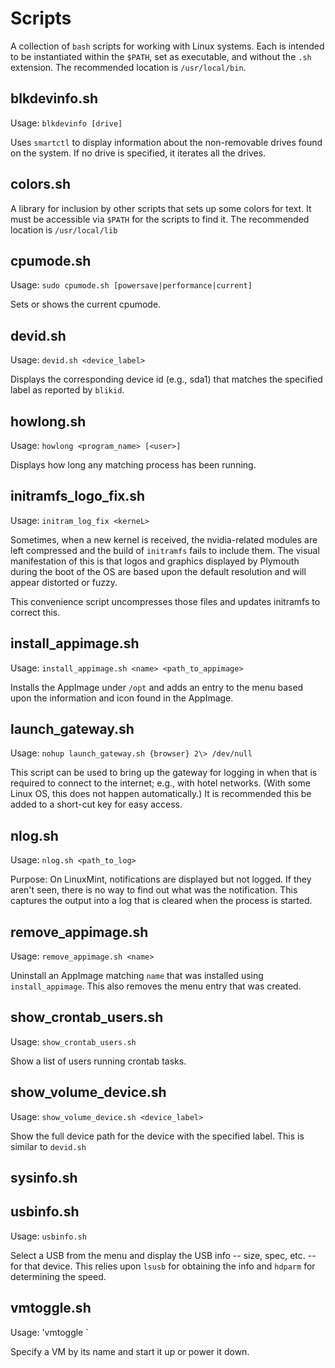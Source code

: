 # Scripts
A collection of `bash` scripts for working with Linux systems.  Each is intended to be instantiated within the `$PATH`, set as executable, and without the `.sh` extension.  The recommended location is `/usr/local/bin`.

## blkdevinfo.sh
Usage: `blkdevinfo [drive]`

Uses `smartctl` to display information about the non-removable drives found on the system.  If no drive is specified, it iterates all the drives.

## colors.sh
A library for inclusion by other scripts that sets up some colors for text.  It must be accessible via `$PATH` for the scripts to find it.  The recommended location is `/usr/local/lib`

## cpumode.sh
Usage: `sudo cpumode.sh [powersave|performance|current]`

Sets or shows the current cpumode.

## devid.sh
Usage: `devid.sh <device_label>`

Displays the corresponding device id (e.g., sda1) that matches the specified label as reported by `blikid`.

## howlong.sh
Usage: `howlong <program_name> [<user>]`

Displays how long any matching process has been running.

## initramfs_logo_fix.sh
Usage: `initram_log_fix <kerneL>`

Sometimes, when a new kernel is received, the nvidia-related modules are left compressed and the build of `initramfs` fails to include them.  The visual manifestation of this is that logos and graphics displayed by Plymouth during the boot of the OS are based upon the default resolution and will appear distorted or fuzzy.

This convenience script uncompresses those files and updates initramfs to correct this.

## install_appimage.sh
Usage: `install_appimage.sh <name> <path_to_appimage>`

Installs the AppImage under `/opt` and adds an entry to the menu based upon the information and icon found in the AppImage.

## launch_gateway.sh
Usage: `nohup launch_gateway.sh {browser} 2\> /dev/null`

This script can be used to bring up the gateway for logging in when that is required to connect to the internet; e.g., with hotel networks.  (With some Linux OS, this does not happen automatically.)  It is recommended this be added to a short-cut key for easy access.

## nlog.sh
Usage: `nlog.sh <path_to_log>`

Purpose: On LinuxMint, notifications are displayed but not logged.  If they aren't seen, there is no way to find out what was the notification. This captures the output into a log that is cleared when the process is started.

## remove_appimage.sh
Usage: `remove_appimage.sh <name>`

Uninstall an AppImage matching `name` that was installed using `install_appimage`.  This also removes the menu entry that was created.

## show_crontab_users.sh
Usage: `show_crontab_users.sh`

Show a list of users running crontab tasks.

## show_volume_device.sh
Usage: `show_volume_device.sh <device_label>`

Show the full device path for the device with the specified label.  This is similar to `devid.sh`

## sysinfo.sh

## usbinfo.sh
Usage: `usbinfo.sh`

Select a USB from the menu and display the USB info -- size, spec, etc. -- for that device.  This relies upon `lsusb` for obtaining the info and `hdparm` for determining the speed.

## vmtoggle.sh
Usage: 'vmtoggle <name>`

Specify a VM by its name and start it up or power it down.
